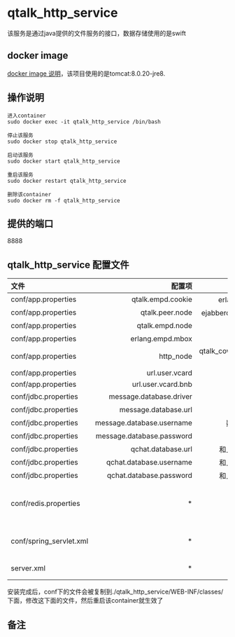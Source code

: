 # qtalk_http_service

该服务是通过java提供的文件服务的接口，数据存储使用的是swift

## docker image

[docker image 说明](https://hub.docker.com/_/tomcat/)，该项目使用的是tomcat:8.0.20-jre8.

## 操作说明

```
进入container
sudo docker exec -it qtalk_http_service /bin/bash

停止该服务
sudo docker stop qtalk_http_service

启动该服务
sudo docker start qtalk_http_service

重启该服务
sudo docker restart qtalk_http_service

删除该container
sudo docker rm -f qtalk_http_service
```

## 提供的端口

8888

## qtalk_http_service 配置文件
|文件 |配置项 | 含义 | 备注 |
|:--|--:|--:|--:|
|conf/app.properties| qtalk.empd.cookie | erlang的cookie | |
|conf/app.properties| qtalk.peer.node | ejabberd服务的node | |
|conf/app.properties| qtalk.empd.node | 本节点node | |
|conf/app.properties| erlang.empd.mbox | 信箱 | |
|conf/app.properties| http_node | qtalk_cowboy_server的节点 | |
|conf/app.properties| url.user.vcard | | |
|conf/app.properties| url.user.vcard.bnb | | |
|conf/jdbc.properties| message.database.driver | 数据库驱动 | |
|conf/jdbc.properties| message.database.url | 数据库地址 | |
|conf/jdbc.properties| message.database.username | 数据库用户名 | |
|conf/jdbc.properties| message.database.password | 数据库密码 | |
|conf/jdbc.properties| qchat.database.url | 和上面保持一致 | |
|conf/jdbc.properties| qchat.database.username | 和上面保持一致 | |
|conf/jdbc.properties| qchat.database.password | 和上面保持一致 | |
|conf/redis.properties| * | * | 连接的redis相关配置 |
|conf/spring_servlet.xml| * | * | spring相关配置 |
|server.xml| * | * | tomcat配置 |

安装完成后，conf下的文件会被复制到./qtalk_http_service/WEB-INF/classes/下面，修改这下面的文件，然后重启该container就生效了

## 备注